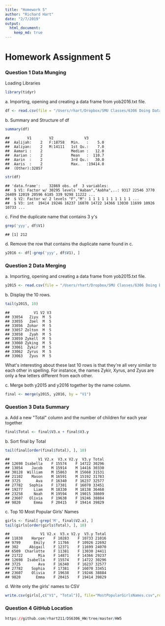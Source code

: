 ```yaml
---
title: "Homework 5"
author: "Richard Hart"
date: "2/7/2019"
output: 
  html_document:
    keep_md: true
---
```


# Homework Assignment 5

### Question 1 Data Munging

Loading Libraries

```r
library(tidyr)
```

a. Importing, opening and creating a data frame from yob2016.txt file.

```r
df <- read.csv(file = "/Users/rhart/Dropbox/SMU Classes/6306 Doing DataScience/Homework/HW 5/yob2016.txt", header = FALSE, sep = ";")
```

b. Summary and Structure of df

```r
summary(df)
```

```
##        V1        V2              V3         
##  Aalijah:    2   F:18758   Min.   :    5.0  
##  Aaliyan:    2   M:14111   1st Qu.:    7.0  
##  Aamari :    2             Median :   12.0  
##  Aarian :    2             Mean   :  110.7  
##  Aarin  :    2             3rd Qu.:   30.0  
##  Aaris  :    2             Max.   :19414.0  
##  (Other):32857
```

```r
str(df)
```

```
## 'data.frame':	32869 obs. of  3 variables:
##  $ V1: Factor w/ 30295 levels "Aaban","Aabha",..: 9317 22546 3770 26409 12019 20596 6185 339 9298 11222 ...
##  $ V2: Factor w/ 2 levels "F","M": 1 1 1 1 1 1 1 1 1 1 ...
##  $ V3: int  19414 19246 16237 16070 14722 14366 13030 11699 10926 10733 ...
```

c. Find the duplicate name that contains 3 y's

```r
grep('yyy', df$V1)
```

```
## [1] 212
```

d. Remove the row that contains the duplicate name found in c.

```r
y2016 <- df[-grep('yyy', df$V1), ]
```

### Question 2 Data Merging

a. Importing, opening and creating a data frame from yob2015.txt file.

```r
y2015 <- read.csv(file = "/Users/rhart/Dropbox/SMU Classes/6306 Doing DataScience/Homework/HW 5/yob2015.txt", header = FALSE, sep = ",")
```

b. Display the 10 rows.

```r
tail(y2015, 10)
```

```
##           V1 V2 V3
## 33054   Ziyu  M  5
## 33055   Zoel  M  5
## 33056  Zohar  M  5
## 33057 Zolton  M  5
## 33058   Zyah  M  5
## 33059 Zykell  M  5
## 33060 Zyking  M  5
## 33061  Zykir  M  5
## 33062  Zyrus  M  5
## 33063   Zyus  M  5
```

What's interesting about these last 10 rows is that they're all very similar to each other in spelling. For instance, the names Zykir, Xyrus, and Zyus are only a few letters different from each other.

c. Merge both y2015 and y2016 together by the name column.

```r
final <- merge(y2015, y2016, by = "V1")
```

### Question 3 Data Summary

a. Add a new "Total" column and the number of children for each year together

```r
final$Total <- final$V3.x + final$V3.y
```

b. Sort final by Total

```r
tail(final[order(final$Total), ], 10)
```

```
##             V1 V2.x  V3.x V2.y  V3.y Total
## 12698 Isabella    F 15574    F 14722 30296
## 13054    Jacob    M 15914    M 14416 30330
## 30128  William    M 15863    M 15668 31531
## 21102    Mason    M 16591    M 15192 31783
## 3725       Ava    F 16340    F 16237 32577
## 27782   Sophia    F 17381    F 16070 33451
## 19277     Liam    M 18330    M 18138 36468
## 23258     Noah    M 19594    M 19015 38609
## 23607   Olivia    F 19638    F 19246 38884
## 9820      Emma    F 20415    F 19414 39829
```

c. Top 10 Most Popular Girls' Names

```r
girls <- final[-grep('M', final$V2.x), ]
tail(girls[order(girls$Total), ], 10)
```

```
##              V1 V2.x  V3.x V2.y  V3.y Total
## 11838    Harper    F 10283    F 10733 21016
## 9799      Emily    F 11766    F 10926 22692
## 302     Abigail    F 12371    F 11699 24070
## 6509  Charlotte    F 11381    F 13030 24411
## 21722       Mia    F 14871    F 14366 29237
## 12698  Isabella    F 15574    F 14722 30296
## 3725        Ava    F 16340    F 16237 32577
## 27782    Sophia    F 17381    F 16070 33451
## 23607    Olivia    F 19638    F 19246 38884
## 9820       Emma    F 20415    F 19414 39829
```

d. Write only the girls' names to CSV

```r
write.csv(girls[,c("V1", "Total")], file="MostPopularGirlsNames.csv",row.names=FALSE)
```

### Question 4 GitHub Location

```r
https://github.com/rhart211/DS6306_HW/tree/master/HW5
```
